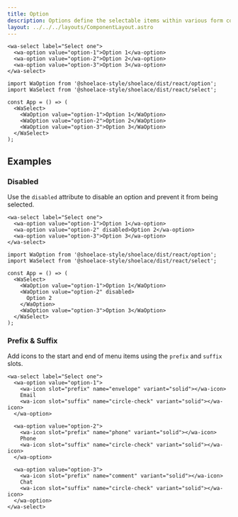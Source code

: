 ```yaml
---
title: Option
description: Options define the selectable items within various form controls such as select.
layout: ../../../layouts/ComponentLayout.astro
---
```


```html:preview
<wa-select label="Select one">
  <wa-option value="option-1">Option 1</wa-option>
  <wa-option value="option-2">Option 2</wa-option>
  <wa-option value="option-3">Option 3</wa-option>
</wa-select>
```

```jsx:react
import WaOption from '@shoelace-style/shoelace/dist/react/option';
import WaSelect from '@shoelace-style/shoelace/dist/react/select';

const App = () => (
  <WaSelect>
    <WaOption value="option-1">Option 1</WaOption>
    <WaOption value="option-2">Option 2</WaOption>
    <WaOption value="option-3">Option 3</WaOption>
  </WaSelect>
);
```

## Examples

### Disabled

Use the `disabled` attribute to disable an option and prevent it from being selected.

```html:preview
<wa-select label="Select one">
  <wa-option value="option-1">Option 1</wa-option>
  <wa-option value="option-2" disabled>Option 2</wa-option>
  <wa-option value="option-3">Option 3</wa-option>
</wa-select>
```

```jsx:react
import WaOption from '@shoelace-style/shoelace/dist/react/option';
import WaSelect from '@shoelace-style/shoelace/dist/react/select';

const App = () => (
  <WaSelect>
    <WaOption value="option-1">Option 1</WaOption>
    <WaOption value="option-2" disabled>
      Option 2
    </WaOption>
    <WaOption value="option-3">Option 3</WaOption>
  </WaSelect>
);
```

### Prefix & Suffix

Add icons to the start and end of menu items using the `prefix` and `suffix` slots.

```html:preview
<wa-select label="Select one">
  <wa-option value="option-1">
    <wa-icon slot="prefix" name="envelope" variant="solid"></wa-icon>
    Email
    <wa-icon slot="suffix" name="circle-check" variant="solid"></wa-icon>
  </wa-option>

  <wa-option value="option-2">
    <wa-icon slot="prefix" name="phone" variant="solid"></wa-icon>
    Phone
    <wa-icon slot="suffix" name="circle-check" variant="solid"></wa-icon>
  </wa-option>

  <wa-option value="option-3">
    <wa-icon slot="prefix" name="comment" variant="solid"></wa-icon>
    Chat
    <wa-icon slot="suffix" name="circle-check" variant="solid"></wa-icon>
  </wa-option>
</wa-select>
```
